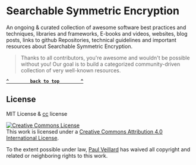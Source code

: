#  Searchable Symmetric Encryption

An ongoing & curated collection of awesome software best practices and techniques, libraries and frameworks, E-books and videos, websites, blog posts, links to github Repositories, technical guidelines and important resources about Searchable Symmetric Encryption.
> Thanks to all contributors, you're awesome and wouldn't be possible without you! Our goal is to build a categorized community-driven collection of very well-known resources.




**[`^        back to top        ^`](#)**

## License
MIT License & [cc](https://creativecommons.org/licenses/by/4.0/) license

<a rel="license" href="http://creativecommons.org/licenses/by/4.0/"><img alt="Creative Commons License" style="border-width:0" src="https://i.creativecommons.org/l/by/4.0/88x31.png" /></a><br />This work is licensed under a <a rel="license" href="http://creativecommons.org/licenses/by/4.0/">Creative Commons Attribution 4.0 International License</a>.

To the extent possible under law, [Paul Veillard](https://github.com/paulveillard/) has waived all copyright and related or neighboring rights to this work.
